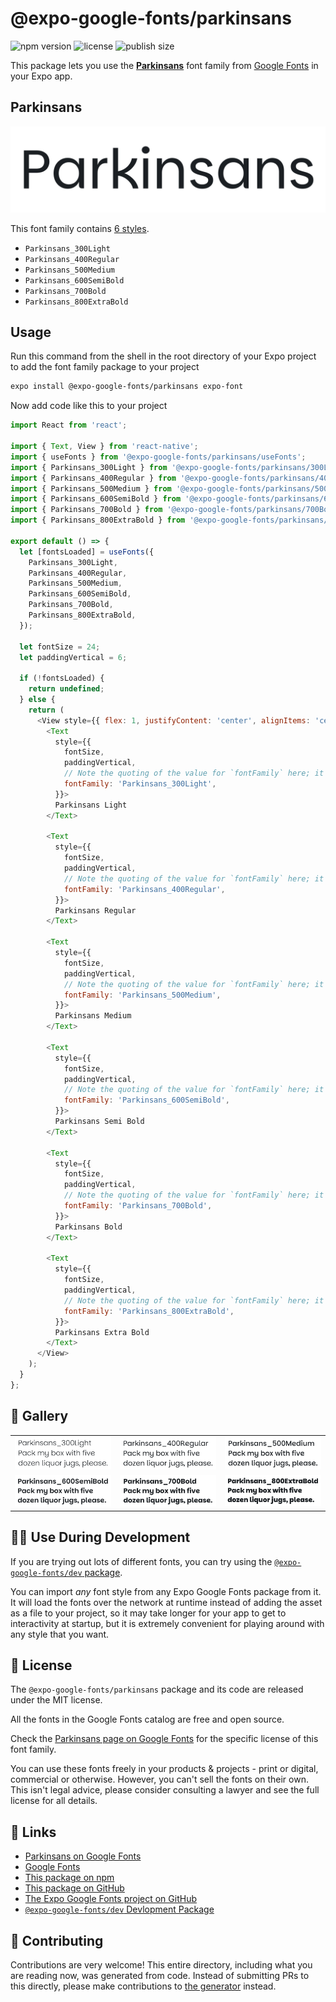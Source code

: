 # @expo-google-fonts/parkinsans

![npm version](https://flat.badgen.net/npm/v/@expo-google-fonts/parkinsans)
![license](https://flat.badgen.net/github/license/expo/google-fonts)
![publish size](https://flat.badgen.net/packagephobia/install/@expo-google-fonts/parkinsans)

This package lets you use the [**Parkinsans**](https://fonts.google.com/specimen/Parkinsans) font family from [Google Fonts](https://fonts.google.com/) in your Expo app.

## Parkinsans

![Parkinsans](./font-family.png)

This font family contains [6 styles](#-gallery).

- `Parkinsans_300Light`
- `Parkinsans_400Regular`
- `Parkinsans_500Medium`
- `Parkinsans_600SemiBold`
- `Parkinsans_700Bold`
- `Parkinsans_800ExtraBold`

## Usage

Run this command from the shell in the root directory of your Expo project to add the font family package to your project
```sh
expo install @expo-google-fonts/parkinsans expo-font
```

Now add code like this to your project
```js
import React from 'react';

import { Text, View } from 'react-native';
import { useFonts } from '@expo-google-fonts/parkinsans/useFonts';
import { Parkinsans_300Light } from '@expo-google-fonts/parkinsans/300Light';
import { Parkinsans_400Regular } from '@expo-google-fonts/parkinsans/400Regular';
import { Parkinsans_500Medium } from '@expo-google-fonts/parkinsans/500Medium';
import { Parkinsans_600SemiBold } from '@expo-google-fonts/parkinsans/600SemiBold';
import { Parkinsans_700Bold } from '@expo-google-fonts/parkinsans/700Bold';
import { Parkinsans_800ExtraBold } from '@expo-google-fonts/parkinsans/800ExtraBold';

export default () => {
  let [fontsLoaded] = useFonts({
    Parkinsans_300Light,
    Parkinsans_400Regular,
    Parkinsans_500Medium,
    Parkinsans_600SemiBold,
    Parkinsans_700Bold,
    Parkinsans_800ExtraBold,
  });

  let fontSize = 24;
  let paddingVertical = 6;

  if (!fontsLoaded) {
    return undefined;
  } else {
    return (
      <View style={{ flex: 1, justifyContent: 'center', alignItems: 'center' }}>
        <Text
          style={{
            fontSize,
            paddingVertical,
            // Note the quoting of the value for `fontFamily` here; it expects a string!
            fontFamily: 'Parkinsans_300Light',
          }}>
          Parkinsans Light
        </Text>

        <Text
          style={{
            fontSize,
            paddingVertical,
            // Note the quoting of the value for `fontFamily` here; it expects a string!
            fontFamily: 'Parkinsans_400Regular',
          }}>
          Parkinsans Regular
        </Text>

        <Text
          style={{
            fontSize,
            paddingVertical,
            // Note the quoting of the value for `fontFamily` here; it expects a string!
            fontFamily: 'Parkinsans_500Medium',
          }}>
          Parkinsans Medium
        </Text>

        <Text
          style={{
            fontSize,
            paddingVertical,
            // Note the quoting of the value for `fontFamily` here; it expects a string!
            fontFamily: 'Parkinsans_600SemiBold',
          }}>
          Parkinsans Semi Bold
        </Text>

        <Text
          style={{
            fontSize,
            paddingVertical,
            // Note the quoting of the value for `fontFamily` here; it expects a string!
            fontFamily: 'Parkinsans_700Bold',
          }}>
          Parkinsans Bold
        </Text>

        <Text
          style={{
            fontSize,
            paddingVertical,
            // Note the quoting of the value for `fontFamily` here; it expects a string!
            fontFamily: 'Parkinsans_800ExtraBold',
          }}>
          Parkinsans Extra Bold
        </Text>
      </View>
    );
  }
};

```

## 🔡 Gallery


||||
|-|-|-|
|![Parkinsans_300Light](./Parkinsans_300Light.ttf.png)|![Parkinsans_400Regular](./Parkinsans_400Regular.ttf.png)|![Parkinsans_500Medium](./Parkinsans_500Medium.ttf.png)||
|![Parkinsans_600SemiBold](./Parkinsans_600SemiBold.ttf.png)|![Parkinsans_700Bold](./Parkinsans_700Bold.ttf.png)|![Parkinsans_800ExtraBold](./Parkinsans_800ExtraBold.ttf.png)||


## 👩‍💻 Use During Development

If you are trying out lots of different fonts, you can try using the [`@expo-google-fonts/dev` package](https://github.com/expo/google-fonts/tree/master/font-packages/dev#readme).

You can import *any* font style from any Expo Google Fonts package from it. It will load the fonts
over the network at runtime instead of adding the asset as a file to your project, so it may take longer
for your app to get to interactivity at startup, but it is extremely convenient
for playing around with any style that you want.

## 📖 License

The `@expo-google-fonts/parkinsans` package and its code are released under the MIT license.

All the fonts in the Google Fonts catalog are free and open source.

Check the [Parkinsans page on Google Fonts](https://fonts.google.com/specimen/Parkinsans) for the specific license of this font family.

You can use these fonts freely in your products & projects - print or digital, commercial or otherwise. However, you can't sell the fonts on their own. This isn't legal advice, please consider consulting a lawyer and see the full license for all details.

## 🔗 Links

- [Parkinsans on Google Fonts](https://fonts.google.com/specimen/Parkinsans)
- [Google Fonts](https://fonts.google.com/)
- [This package on npm](https://www.npmjs.com/package/@expo-google-fonts/parkinsans)
- [This package on GitHub](https://github.com/expo/google-fonts/tree/master/font-packages/parkinsans)
- [The Expo Google Fonts project on GitHub](https://github.com/expo/google-fonts)
- [`@expo-google-fonts/dev` Devlopment Package](https://github.com/expo/google-fonts/tree/master/font-packages/dev)

## 🤝 Contributing

Contributions are very welcome! This entire directory, including what you are reading now, was generated from code. Instead of submitting PRs to this directly, please make contributions to [the generator](https://github.com/expo/google-fonts/tree/master/packages/generator) instead.
